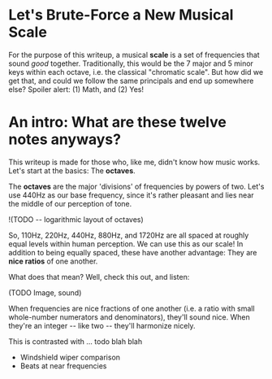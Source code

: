 # Let's Brute-Force a New Musical Scale

For the purpose of this writeup, a musical **scale** is a set of frequencies that sound *good* together. Traditionally, this would be the 7 major and 5 minor keys within each octave, i.e. the classical "chromatic scale". But how did we get that, and could we follow the same principals and end up somewhere else? Spoiler alert: (1) Math, and (2) Yes!

# An intro: What are these twelve notes anyways?

This writeup is made for those who, like me, didn't know how music works. Let's start at the basics: The **octaves**.

The **octaves** are the major 'divisions' of frequencies by powers of two. Let's use 440Hz as our base frequency, since it's rather pleasant and lies near the middle of our perception of tone.

!(TODO -- logarithmic layout of octaves)

So, 110Hz, 220Hz, 440Hz, 880Hz, and 1720Hz are all spaced at roughly equal levels within human perception. We can use this as our scale! In addition to being equally spaced, these have another advantage: They are **nice ratios** of one another.

What does that mean? Well, check this out, and listen:

(TODO Image, sound)

When frequencies are nice fractions of one another (i.e. a ratio with small whole-number numerators and denominators), they'll sound nice. When they're an integer -- like two -- they'll harmonize nicely.

This is contrasted with ... todo blah blah

* Windshield wiper comparison
* Beats at near frequencies
